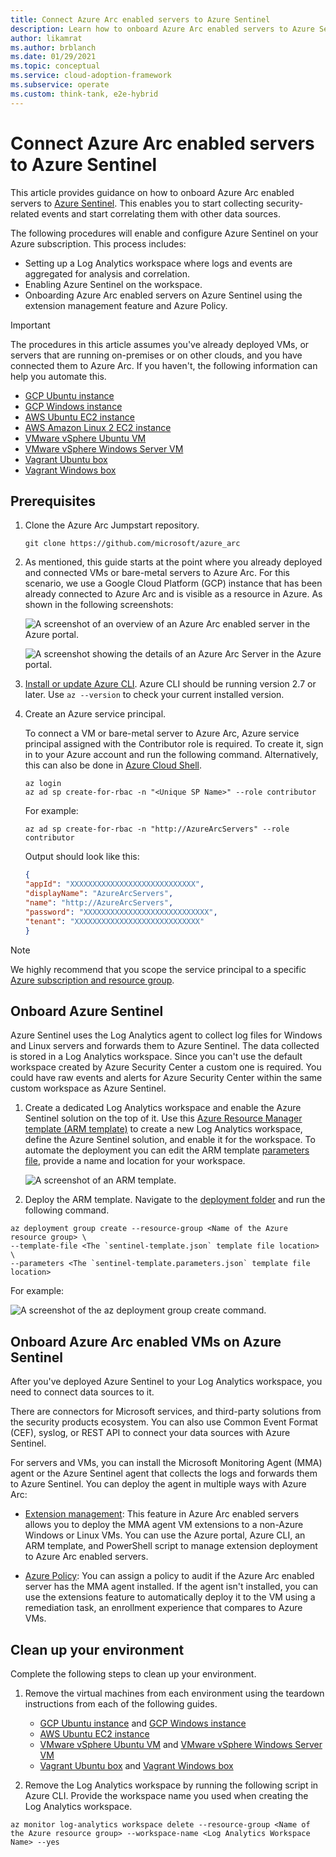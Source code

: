 ```yaml
---
title: Connect Azure Arc enabled servers to Azure Sentinel
description: Learn how to onboard Azure Arc enabled servers to Azure Sentinel.
author: likamrat
ms.author: brblanch
ms.date: 01/29/2021
ms.topic: conceptual
ms.service: cloud-adoption-framework
ms.subservice: operate
ms.custom: think-tank, e2e-hybrid
---
```


# Connect Azure Arc enabled servers to Azure Sentinel

This article provides guidance on how to onboard Azure Arc enabled servers to [Azure Sentinel](/azure/sentinel/). This enables you to start collecting security-related events and start correlating them with other data sources.

The following procedures will enable and configure Azure Sentinel on your Azure subscription. This process includes:

- Setting up a Log Analytics workspace where logs and events are aggregated for analysis and correlation.
- Enabling Azure Sentinel on the workspace.
- Onboarding Azure Arc enabled servers on Azure Sentinel using the extension management feature and Azure Policy.

> [!IMPORTANT]
> The procedures in this article assumes you've already deployed VMs, or servers that are running on-premises or on other clouds, and you have connected them to Azure Arc. If you haven't, the following information can help you automate this.

- [GCP Ubuntu instance](./gcp-terraform-ubuntu.md)
- [GCP Windows instance](./gcp-terraform-windows.md)
- [AWS Ubuntu EC2 instance](./aws-terraform-ubuntu.md)
- [AWS Amazon Linux 2 EC2 instance](./aws-terraform-al2.md)
- [VMware vSphere Ubuntu VM](./vmware-terraform-ubuntu.md)
- [VMware vSphere Windows Server VM](./vmware-terraform-winsrv.md)
- [Vagrant Ubuntu box](./local-vagrant-ubuntu.md)
- [Vagrant Windows box](./local-vagrant-windows.md)

## Prerequisites

1. Clone the Azure Arc Jumpstart repository.

    ```console
    git clone https://github.com/microsoft/azure_arc
    ```

1. As mentioned, this guide starts at the point where you already deployed and connected VMs or bare-metal servers to Azure Arc. For this scenario, we use a Google Cloud Platform (GCP) instance that has been already connected to Azure Arc and is visible as a resource in Azure. As shown in the following screenshots:

    ![A screenshot of an overview of an Azure Arc enabled server in the Azure portal.](./img/arc-azure-sentinel/sentinel-1.png)

    ![A screenshot showing the details of an Azure Arc Server in the Azure portal.](./img/arc-azure-sentinel/sentinel-2.png)

1. [Install or update Azure CLI](/cli/azure/install-azure-cli). Azure CLI should be running version 2.7 or later. Use `az --version` to check your current installed version.

1. Create an Azure service principal.

    To connect a VM or bare-metal server to Azure Arc, Azure service principal assigned with the Contributor role is required. To create it, sign in to your Azure account and run the following command. Alternatively, this can also be done in [Azure Cloud Shell](https://shell.azure.com/).

    ```console
    az login
    az ad sp create-for-rbac -n "<Unique SP Name>" --role contributor
    ```

    For example:

    ```console
    az ad sp create-for-rbac -n "http://AzureArcServers" --role contributor
    ```

    Output should look like this:

    ```json
    {
    "appId": "XXXXXXXXXXXXXXXXXXXXXXXXXXXX",
    "displayName": "AzureArcServers",
    "name": "http://AzureArcServers",
    "password": "XXXXXXXXXXXXXXXXXXXXXXXXXXXX",
    "tenant": "XXXXXXXXXXXXXXXXXXXXXXXXXXXX"
    }
    ```

> [!NOTE]
> We highly recommend that you scope the service principal to a specific [Azure subscription and resource group](/cli/azure/ad/sp).

## Onboard Azure Sentinel

Azure Sentinel uses the Log Analytics agent to collect log files for Windows and Linux servers and forwards them to Azure Sentinel. The data collected is stored in a Log Analytics workspace. Since you can't use the default workspace created by Azure Security Center a custom one is required. You could have raw events and alerts for Azure Security Center within the same custom workspace as Azure Sentinel.

1. Create a dedicated Log Analytics workspace and enable the Azure Sentinel solution on the top of it. Use this [Azure Resource Manager template (ARM template)](https://github.com/microsoft/azure_arc/blob/main/azure_arc_servers_jumpstart/azuresentinel/arm/sentinel-template.json) to create a new Log Analytics workspace, define the Azure Sentinel solution, and enable it for the workspace. To automate the deployment you can edit the ARM template [parameters file](https://github.com/microsoft/azure_arc/blob/main/azure_arc_servers_jumpstart/azuresentinel/arm/sentinel-template.parameters.json), provide a name and location for your workspace.

    ![A screenshot of an ARM template.](./img/arc-azure-sentinel/sentinel-3.png)

1. Deploy the ARM template. Navigate to the [deployment folder](https://github.com/microsoft/azure_arc/tree/main/azure_arc_servers_jumpstart/azuresentinel/arm) and run the following command.

  ```console
  az deployment group create --resource-group <Name of the Azure resource group> \
  --template-file <The `sentinel-template.json` template file location> \
  --parameters <The `sentinel-template.parameters.json` template file location>
  ```

For example:

   ![A screenshot of the `az deployment group create` command.](./img/arc-azure-sentinel/sentinel-4.png)

## Onboard Azure Arc enabled VMs on Azure Sentinel

After you've deployed Azure Sentinel to your Log Analytics workspace, you need to connect data sources to it.

There are connectors for Microsoft services, and third-party solutions from the security products ecosystem. You can also use Common Event Format (CEF), syslog, or REST API to connect your data sources with Azure Sentinel.

For servers and VMs, you can install the Microsoft Monitoring Agent (MMA) agent or the Azure Sentinel agent that collects the logs and forwards them to Azure Sentinel. You can deploy the agent in multiple ways with Azure Arc:

- [Extension management](./arc-vm-extension-mma.md): This feature in Azure Arc enabled servers allows you to deploy the MMA agent VM extensions to a non-Azure Windows or Linux VMs. You can use the Azure portal, Azure CLI, an ARM template, and PowerShell script to manage extension deployment to Azure Arc enabled servers.

- [Azure Policy](./arc-policies-mma.md): You can assign a policy to audit if the Azure Arc enabled server has the MMA agent installed. If the agent isn't installed, you can use the extensions feature to automatically deploy it to the VM using a remediation task, an enrollment experience that compares to Azure VMs.

## Clean up your environment

Complete the following steps to clean up your environment.

1. Remove the virtual machines from each environment using the teardown instructions from each of the following guides.

   - [GCP Ubuntu instance](./gcp-terraform-ubuntu.md) and [GCP Windows instance](./gcp-terraform-windows.md)
   - [AWS Ubuntu EC2 instance](./aws-terraform-ubuntu.md)
   - [VMware vSphere Ubuntu VM](./vmware-terraform-ubuntu.md) and [VMware vSphere Windows Server VM](./vmware-terraform-winsrv.md)
   - [Vagrant Ubuntu box](./local-vagrant-ubuntu.md) and [Vagrant Windows box](./local-vagrant-windows.md)

2. Remove the Log Analytics workspace by running the following script in Azure CLI. Provide the workspace name you used when creating the Log Analytics workspace.

  ```console
  az monitor log-analytics workspace delete --resource-group <Name of the Azure resource group> --workspace-name <Log Analytics Workspace Name> --yes
  ```
